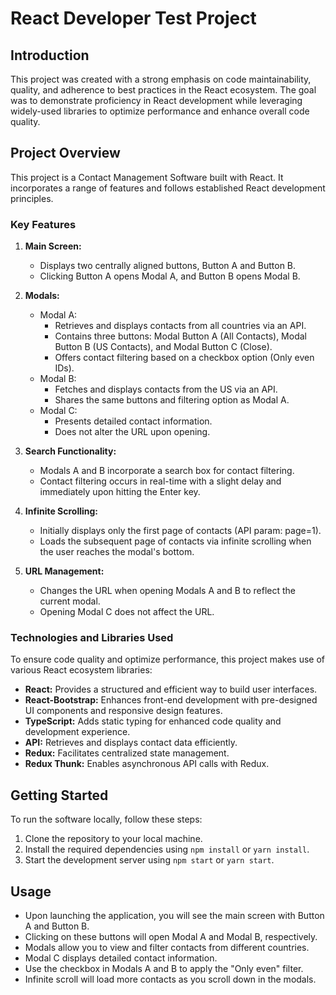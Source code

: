 # React Developer Test Project

## Introduction

This project was created with a strong emphasis on code maintainability, quality, and adherence to best practices in the React ecosystem. The goal was to demonstrate proficiency in React development while leveraging widely-used libraries to optimize performance and enhance overall code quality.

## Project Overview

This project is a Contact Management Software built with React. It incorporates a range of features and follows established React development principles.

### Key Features

1. **Main Screen:**
   - Displays two centrally aligned buttons, Button A and Button B.
   - Clicking Button A opens Modal A, and Button B opens Modal B.

2. **Modals:**
   - Modal A:
     - Retrieves and displays contacts from all countries via an API.
     - Contains three buttons: Modal Button A (All Contacts), Modal Button B (US Contacts), and Modal Button C (Close).
     - Offers contact filtering based on a checkbox option (Only even IDs).
   - Modal B:
     - Fetches and displays contacts from the US via an API.
     - Shares the same buttons and filtering option as Modal A.
   - Modal C:
     - Presents detailed contact information.
     - Does not alter the URL upon opening.

4. **Search Functionality:**
   - Modals A and B incorporate a search box for contact filtering.
   - Contact filtering occurs in real-time with a slight delay and immediately upon hitting the Enter key.

5. **Infinite Scrolling:**
   - Initially displays only the first page of contacts (API param: page=1).
   - Loads the subsequent page of contacts via infinite scrolling when the user reaches the modal's bottom.

6. **URL Management:**
   - Changes the URL when opening Modals A and B to reflect the current modal.
   - Opening Modal C does not affect the URL.

### Technologies and Libraries Used

To ensure code quality and optimize performance, this project makes use of various React ecosystem libraries:

- **React:** Provides a structured and efficient way to build user interfaces.
- **React-Bootstrap:** Enhances front-end development with pre-designed UI components and responsive design features.
- **TypeScript:** Adds static typing for enhanced code quality and development experience.
- **API:** Retrieves and displays contact data efficiently.
- **Redux:** Facilitates centralized state management.
- **Redux Thunk:** Enables asynchronous API calls with Redux.




## Getting Started

To run the software locally, follow these steps:

1. Clone the repository to your local machine.
2. Install the required dependencies using `npm install` or `yarn install`.
3. Start the development server using `npm start` or `yarn start`.

## Usage

- Upon launching the application, you will see the main screen with Button A and Button B.
- Clicking on these buttons will open Modal A and Modal B, respectively.
- Modals allow you to view and filter contacts from different countries.
- Modal C displays detailed contact information.
- Use the checkbox in Modals A and B to apply the "Only even" filter.
- Infinite scroll will load more contacts as you scroll down in the modals.
